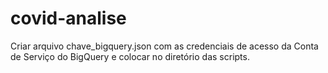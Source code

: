 # covid-analise

Criar arquivo chave_bigquery.json com as credenciais de acesso da Conta de Serviço do BigQuery e colocar no diretório das scripts.
